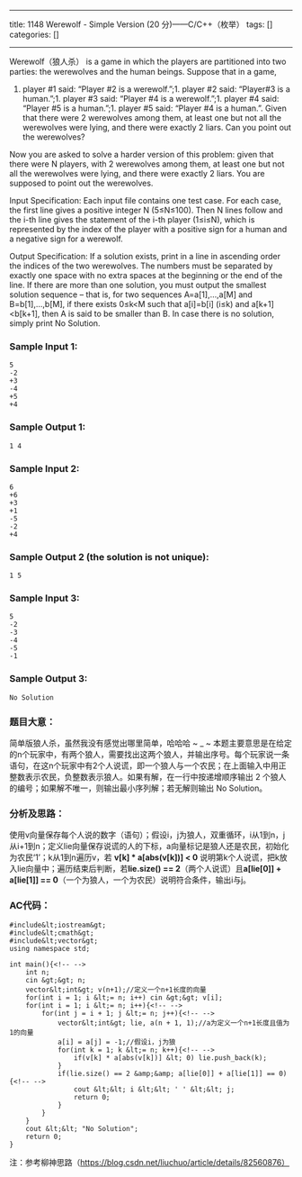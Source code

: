 
--- 
title:  1148 Werewolf - Simple Version (20 分)——C/C++（枚举） 
tags: []
categories: [] 

---
Werewolf（狼人杀） is a game in which the players are partitioned into two parties: the werewolves and the human beings. Suppose that in a game,
1. player #1 said: “Player #2 is a werewolf.”;1. player #2 said: “Player#3 is a human.”;1. player #3 said: “Player #4 is a werewolf.”;1. player #4 said: “Player #5 is a human.”;1. player #5 said: “Player #4 is a human.”.
Given that there were 2 werewolves among them, at least one but not all the werewolves were lying, and there were exactly 2 liars. Can you point out the werewolves?

Now you are asked to solve a harder version of this problem: given that there were N players, with 2 werewolves among them, at least one but not all the werewolves were lying, and there were exactly 2 liars. You are supposed to point out the werewolves.

Input Specification: Each input file contains one test case. For each case, the first line gives a positive integer N (5≤N≤100). Then N lines follow and the i-th line gives the statement of the i-th player (1≤i≤N), which is represented by the index of the player with a positive sign for a human and a negative sign for a werewolf.

Output Specification: If a solution exists, print in a line in ascending order the indices of the two werewolves. The numbers must be separated by exactly one space with no extra spaces at the beginning or the end of the line. If there are more than one solution, you must output the smallest solution sequence – that is, for two sequences A=a[1],…,a[M] and B=b[1],…,b[M], if there exists 0≤k&lt;M such that a[i]=b[i] (i≤k) and a[k+1]&lt;b[k+1], then A is said to be smaller than B. In case there is no solution, simply print No Solution.

### Sample Input 1:

```
5
-2
+3
-4
+5
+4

```

### Sample Output 1:

```
1 4

```

### Sample Input 2:

```
6
+6
+3
+1
-5
-2
+4

```

### Sample Output 2 (the solution is not unique):

```
1 5

```

### Sample Input 3:

```
5
-2
-3
-4
-5
-1

```

### Sample Output 3:

```
No Solution

```

### 题目大意：

简单版狼人杀，虽然我没有感觉出哪里简单，哈哈哈 ~ _ ~ 本题主要意思是在给定的n个玩家中，有两个狼人，需要找出这两个狼人，并输出序号。每个玩家说一条语句，在这n个玩家中有2个人说谎，即一个狼人与一个农民；在上面输入中用正整数表示农民，负整数表示狼人。如果有解，在一行中按递增顺序输出 2 个狼人的编号；如果解不唯一，则输出最小序列解；若无解则输出 No Solution。

### 分析及思路：

使用v向量保存每个人说的数字（语句）；假设i，j为狼人，双重循环，i从1到n，j从i+1到n；定义lie向量保存说谎的人的下标，a向量标记是狼人还是农民，初始化为农民‘1’；k从1到n遍历v，若 **v[k] * a[abs(v[k])] &lt; 0** 说明第k个人说谎，把k放入lie向量中；遍历结束后判断，若**lie.size() == 2**（两个人说谎）且**a[lie[0]] + a[lie[1]] == 0**（一个为狼人，一个为农民）说明符合条件，输出i与j。

### AC代码：

```
#include&lt;iostream&gt;
#include&lt;cmath&gt;
#include&lt;vector&gt;
using namespace std;

int main(){<!-- -->
	int n;
	cin &gt;&gt; n;
	vector&lt;int&gt; v(n+1);//定义一个n+1长度的向量 
	for(int i = 1; i &lt;= n; i++) cin &gt;&gt; v[i];
	for(int i = 1; i &lt;= n; i++){<!-- -->
		for(int j = i + 1; j &lt;= n; j++){<!-- -->
			vector&lt;int&gt; lie, a(n + 1, 1);//a为定义一个n+1长度且值为1的向量 
			a[i] = a[j] = -1;//假设i，j为狼
			for(int k = 1; k &lt;= n; k++){<!-- -->
				if(v[k] * a[abs(v[k])] &lt; 0) lie.push_back(k);
			} 
			if(lie.size() == 2 &amp;&amp; a[lie[0]] + a[lie[1]] == 0){<!-- -->
				cout &lt;&lt; i &lt;&lt; ' ' &lt;&lt; j;
				return 0;
			}
		}
	}
	cout &lt;&lt; "No Solution";
    return 0;
} 

```

注：参考柳神思路（https://blog.csdn.net/liuchuo/article/details/82560876）
